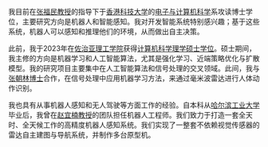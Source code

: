 我目前在[张福民教授](https://ece.hkust.edu.hk/eefumin)的指导下于[香港科技大学](https://hkust.edu.hk/)的[电子与计算机科学](https://ece.hkust.edu.hk/)系攻读博士学位，主要研究方向是机器人和智能感知。我对开发智能系统特别感兴趣；基于这些系统，机器人可以感知和推理他们的环境，从而做出自主决策。

此前，我于2023年在[佐治亚理工学院](https://www.gatech.edu/)获得[计算机科学理学硕士学位](https://www.cc.gatech.edu/degree-programs/master-science-computer-science)。硕士期间，我主修的方向是机器学习和人工智能算法，尤其是强化学习、近端策略优化与扩散模型。我的研究项目主要集中在人工智能算法和信号处理的交叉领域。此间，我与[张朝林博士](https://orcid.org/0000-0001-6150-5326)合作，在信号处理中应用机器学习方法，来通过毫米波雷达进行人体动作识别。

我也具有从事机器人感知和无人驾驶等方面工作的经验。自本科从[哈尔滨工业大学](https://www.hit.edu.cn/)毕业后，我曾在[赵宜楠教授](https://comm.hdu.edu.cn/_s70/2023/0216/c2866a241809/page.psp)的团队担任机器人工程师。我们致力于打造一套全天时、全天候工作的高精度机器人感知系统。我们实现了一整套不依赖视觉传感器的雷达自主建图与导航系统，并制作多台原型机。